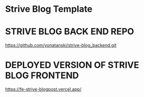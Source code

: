 # Strive Blog Template

# STRIVE BLOG BACK END REPO

https://github.com/yonatanski/strive-blog_backend.git

# DEPLOYED VERSION OF STRIVE BLOG FRONTEND

https://fe-strive-blogpost.vercel.app/
